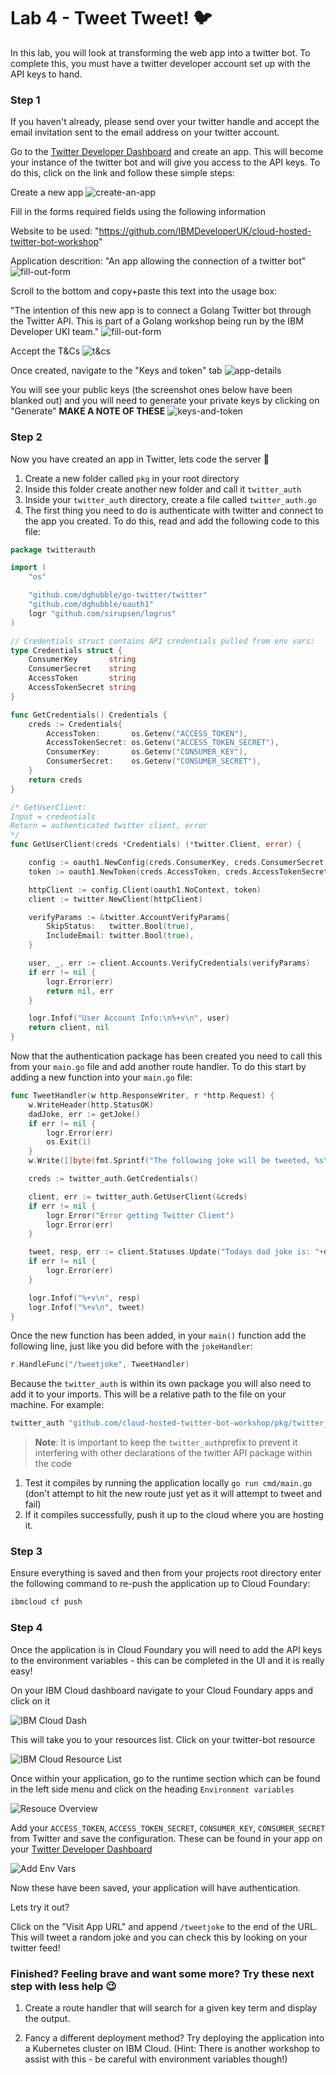 # Lab 4 - Tweet Tweet! :bird:

In this lab, you will look at transforming the web app into a twitter bot. To complete this, you must have a twitter developer account set up with the API keys to hand.

### Step 1

If you haven't already, please send over your twitter handle and accept the email invitation sent to the email address on your twitter account.

Go to the [Twitter Developer Dashboard](https://developer.twitter.com/en/apps) and create an app. This will become your instance of the twitter bot and will give you access to the API keys. To do this, click on the link and follow these simple steps:

Create a new app
![create-an-app](../images/CreateAnApp.png)

Fill in the forms required fields using the following information

Website to be used: "https://github.com/IBMDeveloperUK/cloud-hosted-twitter-bot-workshop"

Application descrition: "An app allowing the connection of a twitter bot"
![fill-out-form](./../images/AppDetailsForm.png)

Scroll to the bottom and copy+paste this text into the usage box:

"The intention of this new app is to connect a Golang Twitter bot through the Twitter API. This is part of a Golang workshop being run by the IBM Developer UKI team."
![fill-out-form](./../images/HowToBeUsed.png)

Accept the T&Cs
![t&cs](./../images/T&Cs.png)

Once created, navigate to the "Keys and token" tab
![app-details](./../images/AppDetails.png)

You will see your public keys (the screenshot ones below have been blanked out) and you will need to generate your private keys by clicking on "Generate" **MAKE A NOTE OF THESE**
![keys-and-token](./../images/KeysAndTokens.jpg)

### Step 2

Now you have created an app in Twitter, lets code the server :beers:

1. Create a new folder called `pkg` in your root directory
2. Inside this folder create another new folder and call it `twitter_auth`
3. Inside your `twitter_auth` directory, create a file called `twitter_auth.go`
4. The first thing you need to do is authenticate with twitter and connect to the app you created. To do this, read and add the following code to this file:

```go
package twitterauth

import (
    "os"

    "github.com/dghubble/go-twitter/twitter"
    "github.com/dghubble/oauth1"
    logr "github.com/sirupsen/logrus"
)

// Credentials struct contains API credentials pulled from env vars:
type Credentials struct {
    ConsumerKey       string
    ConsumerSecret    string
    AccessToken       string
    AccessTokenSecret string
}

func GetCredentials() Credentials {
    creds := Credentials{
        AccessToken:       os.Getenv("ACCESS_TOKEN"),
        AccessTokenSecret: os.Getenv("ACCESS_TOKEN_SECRET"),
        ConsumerKey:       os.Getenv("CONSUMER_KEY"),
        ConsumerSecret:    os.Getenv("CONSUMER_SECRET"),
    }
    return creds
}

/* GetUserClient:
Input = credentials
Return = authenticated twitter client, error
*/
func GetUserClient(creds *Credentials) (*twitter.Client, error) {

    config := oauth1.NewConfig(creds.ConsumerKey, creds.ConsumerSecret)
    token := oauth1.NewToken(creds.AccessToken, creds.AccessTokenSecret)

    httpClient := config.Client(oauth1.NoContext, token)
    client := twitter.NewClient(httpClient)

    verifyParams := &twitter.AccountVerifyParams{
        SkipStatus:   twitter.Bool(true),
        IncludeEmail: twitter.Bool(true),
    }

    user, _, err := client.Accounts.VerifyCredentials(verifyParams)
    if err != nil {
        logr.Error(err)
        return nil, err
    }

    logr.Infof("User Account Info:\n%+v\n", user)
    return client, nil
}
```

Now that the authentication package has been created you need to call this from your `main.go` file and add another route handler. To do this start by adding a new function into your `main.go` file:

```go
func TweetHandler(w http.ResponseWriter, r *http.Request) {
    w.WriteHeader(http.StatusOK)
    dadJoke, err := getJoke()
    if err != nil {
        logr.Error(err)
        os.Exit(1)
    }
    w.Write([]byte(fmt.Sprintf("The following joke will be tweeted, %s\n", dadJoke)))

    creds := twitter_auth.GetCredentials()

    client, err := twitter_auth.GetUserClient(&creds)
    if err != nil {
        logr.Error("Error getting Twitter Client")
        logr.Error(err)
    }

    tweet, resp, err := client.Statuses.Update("Todays dad joke is: "+dadJoke, nil)
    if err != nil {
        logr.Error(err)
    }

    logr.Infof("%+v\n", resp)
    logr.Infof("%+v\n", tweet)
}
```

Once the new function has been added, in your `main()` function add the following line, just like you did before with the `jokeHandler`:

```go
r.HandleFunc("/tweetjoke", TweetHandler)
```

Because the `twitter_auth` is within its own package you will also need to add it to your imports. This will be a relative path to the file on your machine. For example:

```go
twitter_auth "github.com/cloud-hosted-twitter-bot-workshop/pkg/twitter_auth"
```

> **Note**: It is important to keep the `twitter_auth`prefix to prevent it interfering with other declarations of the twitter API package within the code

1. Test it compiles by running the application locally `go run cmd/main.go` (don't attempt to hit the new route just yet as it will attempt to tweet and fail)
2. If it compiles successfully, push it up to the cloud where you are hosting it.

### Step 3

Ensure everything is saved and then from your projects root directory enter the following command to re-push the application up to Cloud Foundary:

```bash
ibmcloud cf push
```

### Step 4

Once the application is in Cloud Foundary you will need to add the API keys to the environment variables - this can be completed in the UI and it is really easy!

On your IBM Cloud dashboard navigate to your Cloud Foundary apps and click on it

![IBM Cloud Dash](../images/IBMCloudDash.png)

This will take you to your resources list. Click on your twitter-bot resource

![IBM Cloud Resource List](../images/IBMCloudResourceList.png)

Once within your application, go to the runtime section which can be found in the left side menu and click on the heading `Environment variables`

![Resouce Overview](../images/ResourceOverview.png)

Add your `ACCESS_TOKEN`, `ACCESS_TOKEN_SECRET`, `CONSUMER_KEY`, `CONSUMER_SECRET` from Twitter and save the configuration. These can be found in your app on your [Twitter Developer Dashboard](https://developer.twitter.com/en/apps)

![Add Env Vars](../images/AddEnvVars.png)

Now these have been saved, your application will have authentication. 

Lets try it out?

Click on the "Visit App URL" and append `/tweetjoke` to the end of the URL. This will tweet a random joke and you can check this by looking on your twitter feed!

### Finished? Feeling brave and want some more? Try these next step with less help :wink:

1. Create a route handler that will search for a given key term and display the output.

2. Fancy a different deployment method? Try deploying the application into a Kubernetes cluster on IBM Cloud. (Hint: There is another workshop to assist with this - be careful with environment variables though!)

